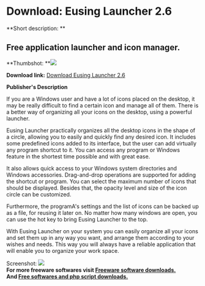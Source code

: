 # Download: Eusing Launcher 2.6

**Short description: **

## Free application launcher and icon manager.

  
**Thumbshot: **![](http://www.freewarefiles.com/screenshot/eusinglnchr_md.jpg)   
  
**Download link:** [Download Eusing Launcher 2.6](http://freesoftwares.boysofts.com/Eusing-Launcher_program_81053.html)  
  

**Publisher's Description**  
  

If you are a Windows user and have a lot of icons placed on the desktop, it
may be really difficult to find a certain icon and manage all of them. There
is a better way of organizing all your icons on the desktop, using a powerful
launcher.

Eusing Launcher practically organizes all the desktop icons in the shape of a
circle, allowing you to easily and quickly find any desired icon. It includes
some predefined icons added to its interface, but the user can add virtually
any program shortcut to it. You can access any program or Windows feature in
the shortest time possible and with great ease.

It also allows quick access to your Windows system directories and Windows
accessories. Drag-and-drop operations are supported for adding the shortcut or
program. You can select the maximum number of icons that should be displayed.
Besides that, the opacity level and size of the icon circle can be customized.

Furthermore, the programA's settings and the list of icons can be backed up as
a file, for reusing it later on. No matter how many windows are open, you can
use the hot key to bring Eusing Launcher to the top.

With Eusing Launcher on your system you can easily organize all your icons and
set them up in any way you want, and arrange them according to your wishes and
needs. This way you will always have a reliable application that will enable
you to organize your work space.

  
  
Screenshot: ![](http://www.freewarefiles.com/screenshot/eusinglnchr.jpg)  
**For more freeware softwares visit [Freeware software downloads.](http://freesoftwares.boysofts.com/)**   
**And [Free softwares and php script downloads.](http://www.boysofts.com/)**

